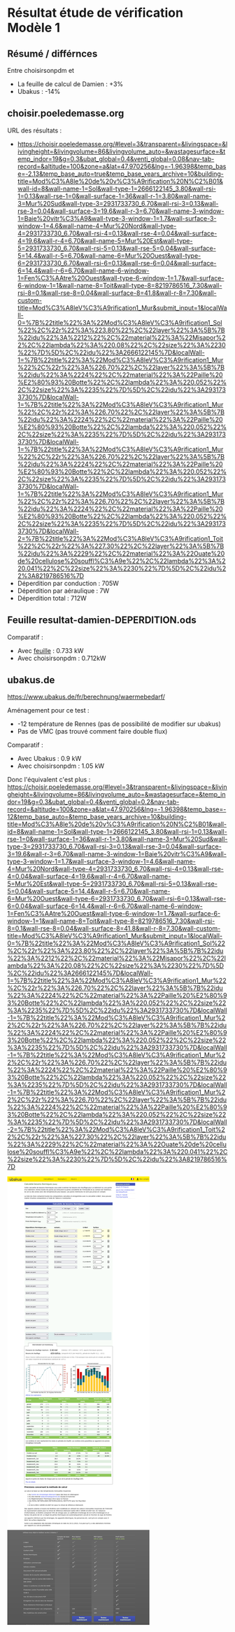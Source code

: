 # Résultat étude de vérification Modèle 1

## Résumé / différnces

Entre choisirsonpdm et 

* La feuille de calcul de Damien : +3%
* Ubakus : -14%

## choisir.poeledemasse.org

URL des résultats : 

* https://choisir.poeledemasse.org/#level=3&transparent=&livingspace=&livingheight=&livingvolume=86&livingvolume_auto=&wastagesurface=&temp_indor=19&g=0.3&ubat_global=0.4&venti_global=0.08&nav-tab-record=&altitude=100&zone=a&lat=47.970256&lng=-1.96398&temp_base=-2.13&temp_base_auto=true&temp_base_years_archive=10&building-title=Mod%C3%A8le%20de%20v%C3%A9rification%20N%C2%B01&wall-id=8&wall-name-1=Sol&wall-type-1=2666122145_3.80&wall-rsi-1=0.13&wall-rse-1=0&wall-surface-1=36&wall-r-1=3.80&wall-name-3=Mur%20Sud&wall-type-3=2931733730_6.70&wall-rsi-3=0.13&wall-rse-3=0.04&wall-surface-3=19.6&wall-r-3=6.70&wall-name-3-window-1=Baie%20vitr%C3%A9&wall-type-3-window-1=1.7&wall-surface-3-window-1=4.6&wall-name-4=Mur%20Nord&wall-type-4=2931733730_6.70&wall-rsi-4=0.13&wall-rse-4=0.04&wall-surface-4=19.6&wall-r-4=6.70&wall-name-5=Mur%20Est&wall-type-5=2931733730_6.70&wall-rsi-5=0.13&wall-rse-5=0.04&wall-surface-5=14.4&wall-r-5=6.70&wall-name-6=Mur%20Ouest&wall-type-6=2931733730_6.70&wall-rsi-6=0.13&wall-rse-6=0.04&wall-surface-6=14.4&wall-r-6=6.70&wall-name-6-window-1=Fen%C3%AAtre%20Ouest&wall-type-6-window-1=1.7&wall-surface-6-window-1=1&wall-name-8=Toit&wall-type-8=8219786516_7.30&wall-rsi-8=0.1&wall-rse-8=0.04&wall-surface-8=41.8&wall-r-8=7.30&wall-custom-title=Mod%C3%A8leV%C3%A9rification1_Mur&submit_input=1&localWall-0=%7B%22title%22%3A%22Mod%C3%A8leV%C3%A9rification1_Sol%22%2C%22r%22%3A%223.80%22%2C%22layer%22%3A%5B%7B%22idu%22%3A%2212%22%2C%22material%22%3A%22Misapor%22%2C%22lambda%22%3A%220.08%22%2C%22size%22%3A%2230%22%7D%5D%2C%22idu%22%3A2666122145%7D&localWall-1=%7B%22title%22%3A%22Mod%C3%A8leV%C3%A9rification1_Mur%22%2C%22r%22%3A%226.70%22%2C%22layer%22%3A%5B%7B%22idu%22%3A%2224%22%2C%22material%22%3A%22Paille%20%E2%80%93%20Botte%22%2C%22lambda%22%3A%220.052%22%2C%22size%22%3A%2235%22%7D%5D%2C%22idu%22%3A2931733730%7D&localWall-1=%7B%22title%22%3A%22Mod%C3%A8leV%C3%A9rification1_Mur%22%2C%22r%22%3A%226.70%22%2C%22layer%22%3A%5B%7B%22idu%22%3A%2224%22%2C%22material%22%3A%22Paille%20%E2%80%93%20Botte%22%2C%22lambda%22%3A%220.052%22%2C%22size%22%3A%2235%22%7D%5D%2C%22idu%22%3A2931733730%7D&localWall-1=%7B%22title%22%3A%22Mod%C3%A8leV%C3%A9rification1_Mur%22%2C%22r%22%3A%226.70%22%2C%22layer%22%3A%5B%7B%22idu%22%3A%2224%22%2C%22material%22%3A%22Paille%20%E2%80%93%20Botte%22%2C%22lambda%22%3A%220.052%22%2C%22size%22%3A%2235%22%7D%5D%2C%22idu%22%3A2931733730%7D&localWall-1=%7B%22title%22%3A%22Mod%C3%A8leV%C3%A9rification1_Mur%22%2C%22r%22%3A%226.70%22%2C%22layer%22%3A%5B%7B%22idu%22%3A%2224%22%2C%22material%22%3A%22Paille%20%E2%80%93%20Botte%22%2C%22lambda%22%3A%220.052%22%2C%22size%22%3A%2235%22%7D%5D%2C%22idu%22%3A2931733730%7D&localWall-2=%7B%22title%22%3A%22Mod%C3%A8leV%C3%A9rification1_Toit%22%2C%22r%22%3A%227.30%22%2C%22layer%22%3A%5B%7B%22idu%22%3A%2229%22%2C%22material%22%3A%22Ouate%20de%20cellulose%20souffl%C3%A9e%22%2C%22lambda%22%3A%220.041%22%2C%22size%22%3A%2230%22%7D%5D%2C%22idu%22%3A8219786516%7D
* Déperdition par conduction : 705W
* Déperdition par aéraulique : 7W
* Déperdition total : 712W

## Feuille resultat-damien-DEPERDITION.ods

Comparatif : 

* Avec [feuille](resultat-damien-DEPERDITION.ods) : 0.733 kW
* Avec choisirsonpdm : 0.712kW

## ubakus.de

https://www.ubakus.de/fr/berechnung/waermebedarf/

Aménagement pour ce test :

* -12 température de Rennes (pas de possibilité de modifier sur ubakus)
* Pas de VMC (pas trouvé comment faire double flux)

Comparatif : 

* Avec Ubakus : 0.9 kW
* Avec choisirsonpdm : 1.05 kW 

Donc l'équivalent c'est plus : https://choisir.poeledemasse.org/#level=3&transparent=&livingspace=&livingheight=&livingvolume=86&livingvolume_auto=&wastagesurface=&temp_indor=19&g=0.3&ubat_global=0.4&venti_global=0.2&nav-tab-record=&altitude=100&zone=a&lat=47.970256&lng=-1.96398&temp_base=-12&temp_base_auto=&temp_base_years_archive=10&building-title=Mod%C3%A8le%20de%20v%C3%A9rification%20N%C2%B01&wall-id=8&wall-name-1=Sol&wall-type-1=2666122145_3.80&wall-rsi-1=0.13&wall-rse-1=0&wall-surface-1=36&wall-r-1=3.80&wall-name-3=Mur%20Sud&wall-type-3=2931733730_6.70&wall-rsi-3=0.13&wall-rse-3=0.04&wall-surface-3=19.6&wall-r-3=6.70&wall-name-3-window-1=Baie%20vitr%C3%A9&wall-type-3-window-1=1.7&wall-surface-3-window-1=4.6&wall-name-4=Mur%20Nord&wall-type-4=2931733730_6.70&wall-rsi-4=0.13&wall-rse-4=0.04&wall-surface-4=19.6&wall-r-4=6.70&wall-name-5=Mur%20Est&wall-type-5=2931733730_6.70&wall-rsi-5=0.13&wall-rse-5=0.04&wall-surface-5=14.4&wall-r-5=6.70&wall-name-6=Mur%20Ouest&wall-type-6=2931733730_6.70&wall-rsi-6=0.13&wall-rse-6=0.04&wall-surface-6=14.4&wall-r-6=6.70&wall-name-6-window-1=Fen%C3%AAtre%20Ouest&wall-type-6-window-1=1.7&wall-surface-6-window-1=1&wall-name-8=Toit&wall-type-8=8219786516_7.30&wall-rsi-8=0.1&wall-rse-8=0.04&wall-surface-8=41.8&wall-r-8=7.30&wall-custom-title=Mod%C3%A8leV%C3%A9rification1_Mur&submit_input=1&localWall-0=%7B%22title%22%3A%22Mod%C3%A8leV%C3%A9rification1_Sol%22%2C%22r%22%3A%223.80%22%2C%22layer%22%3A%5B%7B%22idu%22%3A%2212%22%2C%22material%22%3A%22Misapor%22%2C%22lambda%22%3A%220.08%22%2C%22size%22%3A%2230%22%7D%5D%2C%22idu%22%3A2666122145%7D&localWall-1=%7B%22title%22%3A%22Mod%C3%A8leV%C3%A9rification1_Mur%22%2C%22r%22%3A%226.70%22%2C%22layer%22%3A%5B%7B%22idu%22%3A%2224%22%2C%22material%22%3A%22Paille%20%E2%80%93%20Botte%22%2C%22lambda%22%3A%220.052%22%2C%22size%22%3A%2235%22%7D%5D%2C%22idu%22%3A2931733730%7D&localWall-1=%7B%22title%22%3A%22Mod%C3%A8leV%C3%A9rification1_Mur%22%2C%22r%22%3A%226.70%22%2C%22layer%22%3A%5B%7B%22idu%22%3A%2224%22%2C%22material%22%3A%22Paille%20%E2%80%93%20Botte%22%2C%22lambda%22%3A%220.052%22%2C%22size%22%3A%2235%22%7D%5D%2C%22idu%22%3A2931733730%7D&localWall-1=%7B%22title%22%3A%22Mod%C3%A8leV%C3%A9rification1_Mur%22%2C%22r%22%3A%226.70%22%2C%22layer%22%3A%5B%7B%22idu%22%3A%2224%22%2C%22material%22%3A%22Paille%20%E2%80%93%20Botte%22%2C%22lambda%22%3A%220.052%22%2C%22size%22%3A%2235%22%7D%5D%2C%22idu%22%3A2931733730%7D&localWall-1=%7B%22title%22%3A%22Mod%C3%A8leV%C3%A9rification1_Mur%22%2C%22r%22%3A%226.70%22%2C%22layer%22%3A%5B%7B%22idu%22%3A%2224%22%2C%22material%22%3A%22Paille%20%E2%80%93%20Botte%22%2C%22lambda%22%3A%220.052%22%2C%22size%22%3A%2235%22%7D%5D%2C%22idu%22%3A2931733730%7D&localWall-2=%7B%22title%22%3A%22Mod%C3%A8leV%C3%A9rification1_Toit%22%2C%22r%22%3A%227.30%22%2C%22layer%22%3A%5B%7B%22idu%22%3A%2229%22%2C%22material%22%3A%22Ouate%20de%20cellulose%20souffl%C3%A9e%22%2C%22lambda%22%3A%220.041%22%2C%22size%22%3A%2230%22%7D%5D%2C%22idu%22%3A8219786516%7D

![](Resultat.assets/ubakus-1bis.png)